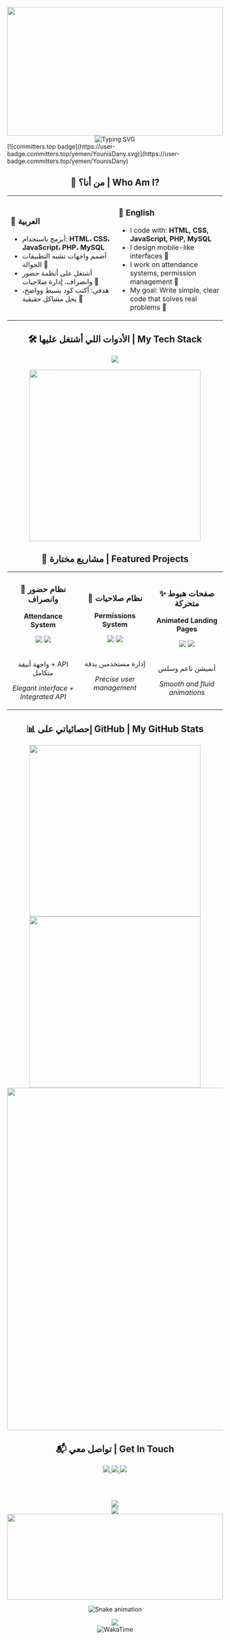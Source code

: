 <div align="center">

<!-- Animated Header -->
<img width="100%" height="300" src="https://capsule-render.vercel.app/api?type=waving&color=gradient&customColorList=6,11,20&height=300&section=header&text=Younis%20Dany%20|%20يونس%20ضاعني&fontSize=50&fontColor=fff&animation=twinkling&fontAlignY=40&desc=Systems%20Programmer%20%26%20Frontend%20Developer&descAlignY=60&descSize=20"/>

</div>

<!-- Typing Animation -->
<div align="center">
  <img src="https://readme-typing-svg.herokuapp.com?font=Fira+Code&size=22&duration=3000&pause=1000&color=58A6FF&center=true&vCenter=true&multiline=true&width=600&height=100&lines=مرحباً%2C+أنا+يونس+ضاعني+👋;Hello%2C+I\"m+Younis+Dany+👋;مبرمج+أنظمة+ومطور+واجهات;Systems+Programmer+%26+Frontend+Developer;دعنا+نصنع+شيئاً+مذهلاً+معاً!;Let\"s+build+something+amazing+together!" alt="Typing SVG" />
</div>
[![committers.top badge](https://user-badge.committers.top/yemen/YounisDany.svg)](https://user-badge.committers.top/yemen/YounisDany)

<br>

<!-- About Me Section -->
<div align="center">
  
## 🧠 من أنا؟ | Who Am I?

<table>
<tr>
<td width="50%">

### 🔧 العربية
- أبرمج باستخدام: **HTML، CSS، JavaScript، PHP، MySQL**
- أصمم واجهات تشبه التطبيقات الجوالة 📱
- أشتغل على أنظمة حضور وانصراف، إدارة صلاحيات 🧩
- هدفي: أكتب كود بسيط وواضح، يحل مشاكل حقيقية 🚀

</td>
<td width="50%">

### 🔧 English
- I code with: **HTML, CSS, JavaScript, PHP, MySQL**
- I design mobile-like interfaces 📱
- I work on attendance systems, permission management 🧩
- My goal: Write simple, clear code that solves real problems 🚀

</td>
</tr>
</table>

</div>

<!-- Skills Section with Animation -->
<div align="center">

## 🛠️ الأدوات اللي أشتغل عليها | My Tech Stack

<div>
  <img src="https://skillicons.dev/icons?i=html,css,js,php,mysql,git,vscode,github,figma,photoshop&theme=dark" />
</div>

<br>

<!-- Animated Skill Bars -->
<img src="https://github-readme-stats.vercel.app/api/top-langs/?username=YounisDany&layout=compact&theme=tokyonight&hide_border=true&bg_color=0D1117&title_color=58A6FF&text_color=C9D1D9" width="400"/>

</div>

<!-- Projects Section -->
<div align="center">

## 🚀 مشاريع مختارة | Featured Projects

<table>
<tr>
<td width="33%">
<div align="center">
<h3>🏢 نظام حضور وانصراف</h3>
<p><strong>Attendance System</strong></p>
<img src="https://img.shields.io/badge/PHP-777BB4?style=for-the-badge&logo=php&logoColor=white"/>
<img src="https://img.shields.io/badge/MySQL-4479A1?style=for-the-badge&logo=mysql&logoColor=white"/>
<br><br>
<p>واجهة أنيقة + API متكامل</p>
<p><em>Elegant interface + Integrated API</em></p>
</div>
</td>

<td width="33%">
<div align="center">
<h3>🔐 نظام صلاحيات</h3>
<p><strong>Permissions System</strong></p>
<img src="https://img.shields.io/badge/JavaScript-F7DF1E?style=for-the-badge&logo=javascript&logoColor=black"/>
<img src="https://img.shields.io/badge/PHP-777BB4?style=for-the-badge&logo=php&logoColor=white"/>
<br><br>
<p>إدارة مستخدمين بدقة</p>
<p><em>Precise user management</em></p>
</div>
</td>

<td width="33%">
<div align="center">
<h3>✨ صفحات هبوط متحركة</h3>
<p><strong>Animated Landing Pages</strong></p>
<img src="https://img.shields.io/badge/GSAP-88CE02?style=for-the-badge&logo=greensock&logoColor=white"/>
<img src="https://img.shields.io/badge/CSS3-1572B6?style=for-the-badge&logo=css3&logoColor=white"/>
<br><br>
<p>أنميشن ناعم وسلس</p>
<p><em>Smooth and fluid animations</em></p>
</div>
</td>
</tr>
</table>

</div>

<!-- GitHub Stats -->
<div align="center">

## 📊 إحصائياتي على GitHub | My GitHub Stats

<img src="https://github-readme-stats.vercel.app/api?username=YounisDany&show_icons=true&theme=tokyonight&hide_border=true&bg_color=0D1117&title_color=58A6FF&icon_color=58A6FF&text_color=C9D1D9" width="400"/>

<img src="https://github-readme-streak-stats.herokuapp.com/?user=YounisDany&theme=tokyonight&hide_border=true&background=0D1117&stroke=58A6FF&ring=58A6FF&fire=FF6B6B&currStreakLabel=58A6FF" width="400"/>

<!-- Activity Graph -->
<img src="https://github-readme-activity-graph.vercel.app/graph?username=YounisDany&theme=tokyo-night&hide_border=true&bg_color=0D1117&color=58A6FF&line=58A6FF&point=FF6B6B" width="800"/>

</div>

<!-- Contact Section -->
<div align="center">

## 📬 تواصل معي | Get In Touch

<a href="https://younis-dany.com">
  <img src="https://img.shields.io/badge/Website-4285F4?style=for-the-badge&logo=google-chrome&logoColor=white"/>
</a>
<a href="https://wa.me/966558147903">
  <img src="https://img.shields.io/badge/WhatsApp-25D366?style=for-the-badge&logo=whatsapp&logoColor=white"/>
</a>
<a href="https://instagram.com/vuodv">
  <img src="https://img.shields.io/badge/Instagram-E4405F?style=for-the-badge&logo=instagram&logoColor=white"/>
</a>


<br><br>

<!-- Quote -->
<img src="https://quotes-github-readme.vercel.app/api?type=horizontal&theme=tokyonight&quote=أؤمن%20أن%20البساطة%20في%20الكود%2C%20والوضوح%20في%20النظام%2c%20هما%20مفتاح%20البرمجة%20الذكية&author=يونس%20ضاعني"/>

</div>

<!-- Visitor Counter -->
<div align="center">
  
<img src="https://komarev.com/ghpvc/?username=YounisDany&style=for-the-badge&color=58A6FF&label=Profile+Views"/>

</div>

<!-- Footer Wave -->
<div align="center">
<img width="100%" height="200" src="https://capsule-render.vercel.app/api?type=waving&color=gradient&customColorList=6,11,20&height=200&section=footer&animation=twinkling"/>
</div>

<!-- Snake Animation -->
<div align="center">
  
![Snake animation](https://github.com/YounisDany/YounisDany/blob/output/github-contribution-grid-snake-dark.svg)

</div>

<!-- GitHub Trophy -->
<div align="center">
  <img src="https://github-profile-trophy.vercel.app/?username=YounisDany&theme=dark_dimmed&no-frame=true&no-bg=true&margin-w=15&margin-h=15"/>
</div>

<!-- WakaTime Stats -->
<div align="center">
  <img src="https://wakatime.com/badge/user/YOUR_WAKATIME_ID.svg" alt="WakaTime"/>
</div>

<!-- Lanyard (Discord Status) - Requires setup -->
<!-- <div align="center">
  <img src="https://lanyard.cnrad.dev/api/YOUR_DISCORD_ID" alt="Discord Status"/>
</div> -->

<!-- Interactive Badges (Example - requires custom setup) -->
<!-- <div align="center">
  <a href="#" class="animated-badge">Click Me!</a>
</div> -->

<style>
/* Basic CSS for potential custom elements - will not work directly in GitHub README */
/* For more advanced animations, consider using external tools or GIFs */
.animated-badge {
  display: inline-block;
  padding: 10px 20px;
  margin: 10px;
  border-radius: 5px;
  background-color: #58A6FF;
  color: white;
  text-decoration: none;
  font-weight: bold;
  transition: transform 0.3s ease-in-out, background-color 0.3s ease-in-out;
}

.animated-badge:hover {
  transform: scale(1.1);
  background-color: #79c0ff;
}
</style>


